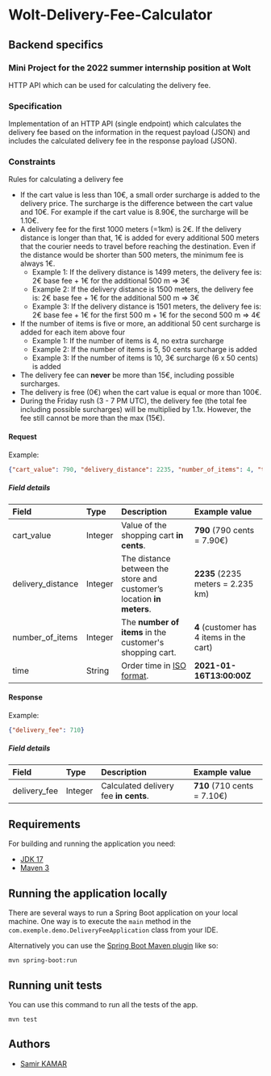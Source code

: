 # Wolt-Delivery-Fee-Calculator

## Backend specifics

### Mini Project for the 2022 summer internship position at Wolt
HTTP API which can be used for calculating the delivery fee.

### Specification
Implementation of an HTTP API (single endpoint) which calculates the delivery fee based on the information in the request payload (JSON) and includes the calculated delivery fee in the response payload (JSON).

### Constraints
Rules for calculating a delivery fee
* If the cart value is less than 10€, a small order surcharge is added to the delivery price. The surcharge is the difference between the cart value and 10€. For example if the cart value is 8.90€, the surcharge will be 1.10€.
* A delivery fee for the first 1000 meters (=1km) is 2€. If the delivery distance is longer than that, 1€ is added for every additional 500 meters that the courier needs to travel before reaching the destination. Even if the distance would be shorter than 500 meters, the minimum fee is always 1€.
  * Example 1: If the delivery distance is 1499 meters, the delivery fee is: 2€ base fee + 1€ for the additional 500 m => 3€
  * Example 2: If the delivery distance is 1500 meters, the delivery fee is: 2€ base fee + 1€ for the additional 500 m => 3€
  * Example 3: If the delivery distance is 1501 meters, the delivery fee is: 2€ base fee + 1€ for the first 500 m + 1€ for the second 500 m => 4€
* If the number of items is five or more, an additional 50 cent surcharge is added for each item above four
  * Example 1: If the number of items is 4, no extra surcharge
  * Example 2: If the number of items is 5, 50 cents surcharge is added
  * Example 3: If the number of items is 10, 3€ surcharge (6 x 50 cents) is added    
* The delivery fee can __never__ be more than 15€, including possible surcharges.
* The delivery is free (0€) when the cart value is equal or more than 100€. 
* During the Friday rush (3 - 7 PM UTC), the delivery fee (the total fee including possible surcharges) will be multiplied by 1.1x. However, the fee still cannot be more than the max (15€).


#### Request
Example: 
```json
{"cart_value": 790, "delivery_distance": 2235, "number_of_items": 4, "time": "2021-10-12T13:00:00Z"}
```

##### Field details

| Field             | Type  | Description                                                           | Example value                             |
|:---               |:---   |:---                                                                   |:---                                       |
|cart_value         |Integer|Value of the shopping cart __in cents__.                               |__790__ (790 cents = 7.90€)                |
|delivery_distance  |Integer|The distance between the store and customer’s location __in meters__.  |__2235__ (2235 meters = 2.235 km)          |
|number_of_items    |Integer|The __number of items__ in the customer's shopping cart.               |__4__ (customer has 4 items in the cart)   |
|time               |String |Order time in [ISO format](https://en.wikipedia.org/wiki/ISO_8601).    |__2021-01-16T13:00:00Z__                   |

#### Response
Example:
```json
{"delivery_fee": 710}
```

##### Field details

| Field         | Type  | Description                           | Example value             |
|:---           |:---   |:---                                   |:---                       |
|delivery_fee   |Integer|Calculated delivery fee __in cents__.  |__710__ (710 cents = 7.10€)|

## Requirements

For building and running the application you need:

- [JDK 17](https://www.oracle.com/java/technologies/javase/jdk17-archive-downloads.html)
- [Maven 3](https://maven.apache.org)

## Running the application locally

There are several ways to run a Spring Boot application on your local machine. One way is to execute the `main` method in the `com.exemple.demo.DeliveryFeeApplication` class from your IDE.

Alternatively you can use the [Spring Boot Maven plugin](https://docs.spring.io/spring-boot/docs/current/reference/html/build-tool-plugins-maven-plugin.html) like so:

```shell
mvn spring-boot:run
```

## Running unit tests
You can use this command to run all the tests of the app.
```shell
mvn test
```

## Authors
- [Samir KAMAR](https://github.com/k-samir)


